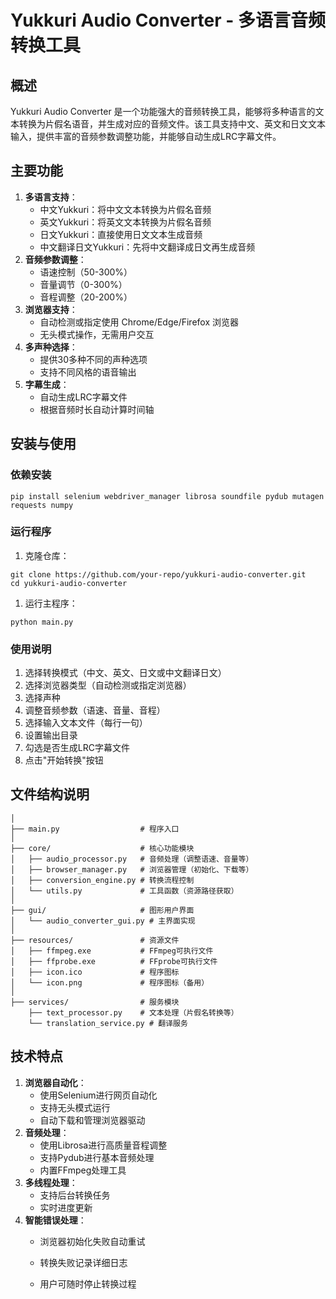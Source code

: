 # Yukkuri Audio Converter - 多语言音频转换工具

## 概述

Yukkuri Audio Converter 是一个功能强大的音频转换工具，能够将多种语言的文本转换为片假名语音，并生成对应的音频文件。该工具支持中文、英文和日文文本输入，提供丰富的音频参数调整功能，并能够自动生成LRC字幕文件。

## 主要功能

1. **多语言支持**：
   - 中文Yukkuri：将中文文本转换为片假名音频
   - 英文Yukkuri：将英文文本转换为片假名音频
   - 日文Yukkuri：直接使用日文文本生成音频
   - 中文翻译日文Yukkuri：先将中文翻译成日文再生成音频
2. **音频参数调整**：
   - 语速控制（50-300%）
   - 音量调节（0-300%）
   - 音程调整（20-200%）
3. **浏览器支持**：
   - 自动检测或指定使用 Chrome/Edge/Firefox 浏览器
   - 无头模式操作，无需用户交互
4. **多声种选择**：
   - 提供30多种不同的声种选项
   - 支持不同风格的语音输出
5. **字幕生成**：
   - 自动生成LRC字幕文件
   - 根据音频时长自动计算时间轴

## 安装与使用

### 依赖安装

```
pip install selenium webdriver_manager librosa soundfile pydub mutagen requests numpy
```

### 运行程序

1. 克隆仓库：

```
git clone https://github.com/your-repo/yukkuri-audio-converter.git
cd yukkuri-audio-converter
```

1. 运行主程序：

```
python main.py
```

### 使用说明

1. 选择转换模式（中文、英文、日文或中文翻译日文）
2. 选择浏览器类型（自动检测或指定浏览器）
3. 选择声种
4. 调整音频参数（语速、音量、音程）
5. 选择输入文本文件（每行一句）
6. 设置输出目录
7. 勾选是否生成LRC字幕文件
8. 点击"开始转换"按钮

## 文件结构说明

```
│
├── main.py                  # 程序入口
│
├── core/                    # 核心功能模块
│   ├── audio_processor.py   # 音频处理（调整语速、音量等）
│   ├── browser_manager.py   # 浏览器管理（初始化、下载等）
│   ├── conversion_engine.py # 转换流程控制
│   └── utils.py             # 工具函数（资源路径获取）
│
├── gui/                     # 图形用户界面
│   └── audio_converter_gui.py # 主界面实现
│
├── resources/               # 资源文件
│   ├── ffmpeg.exe           # FFmpeg可执行文件
│   ├── ffprobe.exe          # FFprobe可执行文件
│   ├── icon.ico             # 程序图标
│   └── icon.png             # 程序图标（备用）
│
├── services/                # 服务模块
    ├── text_processor.py    # 文本处理（片假名转换等）
    └── translation_service.py # 翻译服务
```

## 技术特点

1. **浏览器自动化**：
   - 使用Selenium进行网页自动化
   - 支持无头模式运行
   - 自动下载和管理浏览器驱动
2. **音频处理**：
   - 使用Librosa进行高质量音程调整
   - 支持Pydub进行基本音频处理
   - 内置FFmpeg处理工具
3. **多线程处理**：
   - 支持后台转换任务
   - 实时进度更新
4. **智能错误处理**：
   - 浏览器初始化失败自动重试
   - 转换失败记录详细日志

   - 用户可随时停止转换过程
